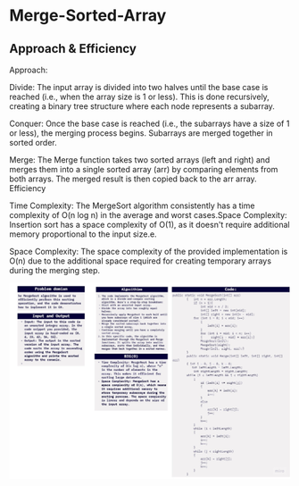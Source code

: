 # Merge-Sorted-Array

## Approach & Efficiency
Approach:

Divide: The input array is divided into two halves until the base case is reached (i.e., when the array size is 1 or less).
This is done recursively, creating a binary tree structure where each node represents a subarray.

Conquer: Once the base case is reached (i.e., the subarrays have a size of 1 or less), the merging process begins. Subarrays are merged together in sorted order.

Merge: The Merge function takes two sorted arrays (left and right) and merges them into a single sorted array (arr) by comparing elements from both arrays. The merged result is then copied back to the arr array.
Efficiency

Time Complexity: The MergeSort algorithm consistently has a time complexity of O(n log n) in the average and worst cases.Space Complexity: Insertion sort has a space complexity of O(1), as it doesn't require additional memory proportional to the input size.e.

Space Complexity: The space complexity of the provided implementation is O(n) due to the additional space required for creating temporary arrays during the merging step. 

![](https://github.com/abdarahman-shaheen/data-structures-and-algorithms/blob/master/data-structures-and-algorithms/Code-challenge-19/Frame-Sort-araray.jpg)
